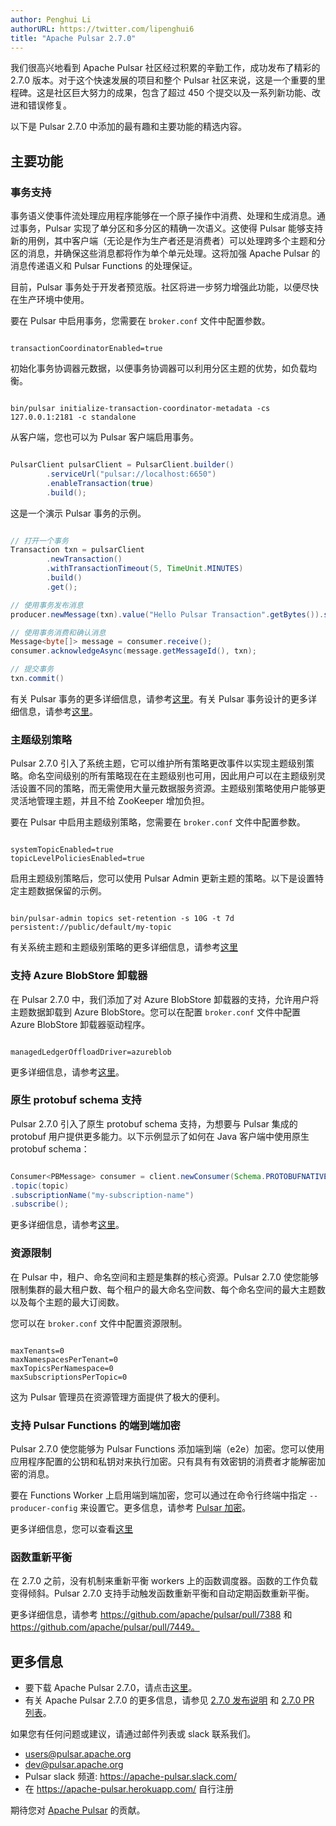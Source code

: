 ```yaml
---
author: Penghui Li
authorURL: https://twitter.com/lipenghui6
title: "Apache Pulsar 2.7.0"
---
```

我们很高兴地看到 Apache Pulsar 社区经过积累的辛勤工作，成功发布了精彩的 2.7.0 版本。对于这个快速发展的项目和整个 Pulsar 社区来说，这是一个重要的里程碑。这是社区巨大努力的成果，包含了超过 450 个提交以及一系列新功能、改进和错误修复。

以下是 Pulsar 2.7.0 中添加的最有趣和主要功能的精选内容。

<!--truncate-->

## 主要功能

### 事务支持

事务语义使事件流处理应用程序能够在一个原子操作中消费、处理和生成消息。通过事务，Pulsar 实现了单分区和多分区的精确一次语义。这使得 Pulsar 能够支持新的用例，其中客户端（无论是作为生产者还是消费者）可以处理跨多个主题和分区的消息，并确保这些消息都将作为单个单元处理。这将加强 Apache Pulsar 的消息传递语义和 Pulsar Functions 的处理保证。

目前，Pulsar 事务处于开发者预览版。社区将进一步努力增强此功能，以便尽快在生产环境中使用。

要在 Pulsar 中启用事务，您需要在 `broker.conf` 文件中配置参数。

```

transactionCoordinatorEnabled=true

```

初始化事务协调器元数据，以便事务协调器可以利用分区主题的优势，如负载均衡。

```

bin/pulsar initialize-transaction-coordinator-metadata -cs 127.0.0.1:2181 -c standalone

```

从客户端，您也可以为 Pulsar 客户端启用事务。

```java

PulsarClient pulsarClient = PulsarClient.builder()
        .serviceUrl("pulsar://localhost:6650")
        .enableTransaction(true)
        .build();

```

这是一个演示 Pulsar 事务的示例。

```java

// 打开一个事务
Transaction txn = pulsarClient
        .newTransaction()
        .withTransactionTimeout(5, TimeUnit.MINUTES)
        .build()
        .get();

// 使用事务发布消息
producer.newMessage(txn).value("Hello Pulsar Transaction".getBytes()).send();

// 使用事务消费和确认消息
Message<byte[]> message = consumer.receive();
consumer.acknowledgeAsync(message.getMessageId(), txn);

// 提交事务
txn.commit()

```

有关 Pulsar 事务的更多详细信息，请参考[这里](http://pulsar.apache.org/docs/en/transactions/)。有关 Pulsar 事务设计的更多详细信息，请参考[这里](https://github.com/apache/pulsar/wiki/PIP-31%3A-Transaction-Support)。

### 主题级别策略

Pulsar 2.7.0 引入了系统主题，它可以维护所有策略更改事件以实现主题级别策略。命名空间级别的所有策略现在在主题级别也可用，因此用户可以在主题级别灵活设置不同的策略，而无需使用大量元数据服务资源。主题级别策略使用户能够更灵活地管理主题，并且不给 ZooKeeper 增加负担。

要在 Pulsar 中启用主题级别策略，您需要在 `broker.conf` 文件中配置参数。

```

systemTopicEnabled=true
topicLevelPoliciesEnabled=true

```

启用主题级别策略后，您可以使用 Pulsar Admin 更新主题的策略。以下是设置特定主题数据保留的示例。

```

bin/pulsar-admin topics set-retention -s 10G -t 7d persistent://public/default/my-topic

```

有关系统主题和主题级别策略的更多详细信息，请参考[这里](https://github.com/apache/pulsar/wiki/PIP-39%3A-Namespace-Change-Events)

### 支持 Azure BlobStore 卸载器

在 Pulsar 2.7.0 中，我们添加了对 Azure BlobStore 卸载器的支持，允许用户将主题数据卸载到 Azure BlobStore。您可以在配置 `broker.conf` 文件中配置 Azure BlobStore 卸载器驱动程序。

```

managedLedgerOffloadDriver=azureblob

```

更多详细信息，请参考[这里](https://github.com/apache/pulsar/pull/8436)。

### 原生 protobuf schema 支持

Pulsar 2.7.0 引入了原生 protobuf schema 支持，为想要与 Pulsar 集成的 protobuf 用户提供更多能力。以下示例显示了如何在 Java 客户端中使用原生 protobuf schema：

```java

Consumer<PBMessage> consumer = client.newConsumer(Schema.PROTOBUFNATIVE(PBMessage.class))
.topic(topic)
.subscriptionName("my-subscription-name")
.subscribe();

```

更多详细信息，请参考[这里](https://github.com/apache/pulsar/pull/8372)。

### 资源限制

在 Pulsar 中，租户、命名空间和主题是集群的核心资源。Pulsar 2.7.0 使您能够限制集群的最大租户数、每个租户的最大命名空间数、每个命名空间的最大主题数以及每个主题的最大订阅数。

您可以在 `broker.conf` 文件中配置资源限制。

```

maxTenants=0
maxNamespacesPerTenant=0
maxTopicsPerNamespace=0
maxSubscriptionsPerTopic=0

```

这为 Pulsar 管理员在资源管理方面提供了极大的便利。

### 支持 Pulsar Functions 的端到端加密

Pulsar 2.7.0 使您能够为 Pulsar Functions 添加端到端（e2e）加密。您可以使用应用程序配置的公钥和私钥对来执行加密。只有具有有效密钥的消费者才能解密加密的消息。

要在 Functions Worker 上启用端到端加密，您可以通过在命令行终端中指定 `--producer-config` 来设置它。更多信息，请参考 [Pulsar 加密](http://pulsar.apache.org/docs/en/security-encryption/)。

更多详细信息，您可以查看[这里](https://github.com/apache/pulsar/pull/8432)

### 函数重新平衡

在 2.7.0 之前，没有机制来重新平衡 workers 上的函数调度器。函数的工作负载变得倾斜。Pulsar 2.7.0 支持手动触发函数重新平衡和自动定期函数重新平衡。

更多详细信息，请参考 https://github.com/apache/pulsar/pull/7388 和 https://github.com/apache/pulsar/pull/7449。

## 更多信息

- 要下载 Apache Pulsar 2.7.0，请点击[这里](https://pulsar.apache.org/download/)。
- 有关 Apache Pulsar 2.7.0 的更多信息，请参见 [2.7.0 发布说明](https://pulsar.apache.org/release-notes/#2.7.0) 和 [2.7.0 PR 列表](https://github.com/apache/pulsar/pulls?q=milestone%3A2.7.0+-label%3Arelease%2F2.6.2+-label%3Arelease%2F2.6.1+)。

如果您有任何问题或建议，请通过邮件列表或 slack 联系我们。

- [users@pulsar.apache.org](mailto:users@pulsar.apache.org)
- [dev@pulsar.apache.org](mailto:dev@pulsar.apache.org)
- Pulsar slack 频道: https://apache-pulsar.slack.com/
- 在 https://apache-pulsar.herokuapp.com/ 自行注册

期待您对 [Apache Pulsar](https://github.com/apache/pulsar) 的贡献。